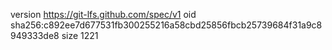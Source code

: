 version https://git-lfs.github.com/spec/v1
oid sha256:c892ee7d677531fb300255216a58cbd25856fbcb25739684f31a9c8949333de8
size 1221
